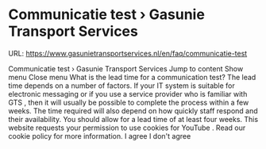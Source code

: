 # Communicatie test › Gasunie Transport Services

URL: https://www.gasunietransportservices.nl/en/faq/communicatie-test

Communicatie test › Gasunie Transport Services
Jump to content
Show menu
Close menu
What is the lead time for a communication test?
The lead time depends on a number of factors. If your IT
system
is suitable for electronic messaging or if you use a service provider who is familiar with
GTS
, then it will usually be possible to complete the process within a few weeks. The time required will also depend on how quickly staff respond and their availability. You should allow for a lead time of at least four weeks.
This website requests your permission to use cookies for
YouTube
. Read our
cookie policy
for more information.
I agree
I don't agree
